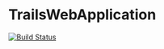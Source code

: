 # TrailsWebApplication

[![Build Status](https://dev.azure.com/cesypozo2/Hiking%20Trails/_apis/build/status%2Fcesar2.TrailsWebApplication?branchName=master)](https://dev.azure.com/cesypozo2/Hiking%20Trails/_build/latest?definitionId=11&branchName=master)
